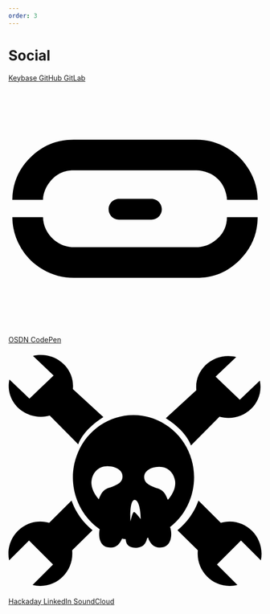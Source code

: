 ```yaml
---
order: 3
---
```


# Social

<div class="grid">
	<a href="https://keybase.io/codermonkeyfuel">
		<i class="fab fa-keybase"></i>
		Keybase
	</a>
	<a href="https://github.com/whitelynx/">
		<i class="fab fa-github"></i>
		GitHub
	</a>
	<a href="https://gitlab.com/whitelynx/">
		<i class="fab fa-gitlab"></i>
		GitLab
	</a>
	<a href="https://osdn.net/users/whitelynx/">
		<svg role="img" class="social-osdn-svg" aria-labelledby="social-osdn" viewBox="0 0 113.386 113.386" xmlns="http://www.w3.org/2000/svg">
			<g>
				<path d="M29.209,25.739c-7.675,0-14.063,2.655-19.515,8.112C4.46,39.085,1.849,45.257,1.732,52.685h13.738 c0.082-2.224,0.748-4.375,1.918-6.334c1.323-2.192,2.989-3.907,4.947-5.082c1.976-1.188,4.291-1.787,6.874-1.787h54.963 c1.684,0,3.434,0.36,5.365,1.103c1.67,0.64,3.07,1.558,4.395,2.881c1.322,1.324,2.241,2.724,2.889,4.398 c0.662,1.724,1.018,3.335,1.09,4.821h13.742c-0.085-4.799-1.301-9.058-3.704-13.203c-2.484-4.272-5.761-7.558-10.028-10.034 c-4.305-2.494-8.797-3.709-13.748-3.709H29.209z M13.229,52.685L13.229,52.685L13.229,52.685z" />
				<path d="M97.894,60.463c-0.045,2.493-0.635,4.7-1.766,6.577c-1.174,1.967-2.885,3.628-5.077,4.947 c-2.098,1.256-4.47,1.922-6.878,1.922H29.209c-2.408,0-4.781-0.666-6.87-1.922c-2.052-1.234-3.718-2.895-4.951-4.947 c-1.189-1.986-1.846-4.245-1.9-6.577H1.75c0.049,4.853,1.251,9.255,3.687,13.446c2.471,4.268,5.753,7.549,10.034,10.033 c4.294,2.494,8.787,3.705,13.739,3.705h54.963c7.68,0,14.018-2.606,19.383-7.963c5.365-5.371,8.013-11.673,8.085-19.222H97.894z" />
			</g>
			<path d="M49.529,52.244c-2.571,0-4.655,2.089-4.655,4.663c0,2.571,2.084,4.659,4.655,4.659h14.513 c2.57,0,4.663-2.088,4.663-4.659c0-2.574-2.093-4.663-4.663-4.663H49.529z" />
		</svg>
		OSDN
	</a>
	<a href="https://codepen.io/whitelynx/">
		<i class="fab fa-codepen"></i>
		CodePen
	</a>
	<a href="https://hackaday.io/whitelynx">
		<svg role="img" class="social-hackaday-svg" aria-labelledby="social-hackaday" viewBox="0 0 32 32" xmlns="http://www.w3.org/2000/svg">
			<path d="m 4.1004257,1.4015907 c -0.3431628,0 -0.6762923,0.041143 -0.9946741,0.1182445 L 5.7106857,3.9995696 2.6536272,6.9140377 0.1252064,4.5003785 c -0.0569943,0.2606812 -0.090423,0.5334491 -0.090423,0.8103493 0,2.1582352 1.8220203,3.909137 4.0656432,3.909137 0.3889033,0 0.7636245,-0.054762 1.1198784,-0.1530232 L 8.8233909,12.690795 C 9.3515194,11.26855 10.755575,10.027691 12.002173,9.2476954 L 8.1452029,5.7176403 c 0.014368,-0.1335408 0.020866,-0.2697328 0.020866,-0.4069125 0,-2.1582255 -1.822023,-3.9091371 -4.0656447,-3.9091371 z M 27.798713,1.5441826 c -2.243622,0 -4.065643,1.7509117 -4.065643,3.909137 -1e-6,0.1371886 0.0065,0.2733718 0.02088,0.4069126 l -3.856978,3.5335295 c 1.246599,0.7799963 2.650655,2.0173803 3.178785,3.4396243 l 3.603086,-3.6239519 c 0.356252,0.09822 0.730975,0.1530315 1.119878,0.1530315 2.243622,0 4.065645,-1.7509111 4.065645,-3.909146 0,-0.2769002 -0.03343,-0.5461939 -0.09042,-0.8068656 L 29.245524,7.0601038 26.188467,4.1456358 28.793399,1.6659107 C 28.475013,1.5887449 28.141883,1.5441826 27.79872,1.5441826 Z M 15.820888,9.004241 C 12.8363,8.999701 9.9973863,10.80286 8.7573103,13.803717 c -1.4604494,3.534145 -0.2133902,7.557268 2.7788257,9.619824 -0.17702,0.782207 -0.05011,2.048312 0.963377,2.274535 1.041487,0.232474 1.539787,-0.351875 1.843274,-1.029453 l 0.0104,-0.05565 c 0.155114,0.03091 0.310649,0.05571 0.466036,0.07651 0.05225,0.6538 0.366737,1.112439 1.342464,1.081621 0.897349,-0.02834 1.24435,-0.590196 1.366807,-1.21726 0.05236,-0.01246 0.104436,-0.02815 0.156505,-0.04173 l 0.02435,0.156504 c 0.303487,0.677577 0.801788,1.261927 1.843277,1.029454 1.141844,-0.254873 1.154962,-1.826526 0.879903,-2.542333 1.03099,-0.801886 1.878868,-1.881738 2.420605,-3.192695 L 23.07572,19.357892 C 24.334102,15.446769 22.488518,11.244895 18.8014,9.633732 17.828652,9.2086715 16.815719,9.0057458 15.820854,9.0042383 Z m -3.310945,6.454948 c 0.140207,-6.25e-4 0.284714,0.01051 0.431258,0.03478 1.11669,0.184755 1.4781,0.759093 1.4781,1.227692 0.03606,0.901151 -0.937409,1.188788 -1.4781,1.405066 -0.959452,0.245849 -1.186757,0.692424 -1.516356,1.512877 0,0 -1.13549,-1.180558 -0.90077,-2.451906 0.205924,-1.115382 1.004438,-1.723612 1.985868,-1.728508 z m 6.562764,0.07304 c 0.981434,0.005 1.776468,0.613126 1.982395,1.728508 0.234718,1.271349 -0.900772,2.451907 -0.900773,2.451907 -0.329597,-0.820454 -0.553428,-1.267029 -1.512879,-1.51288 -0.540691,-0.216276 -1.514146,-0.507389 -1.478098,-1.408542 0,-0.468598 0.361412,-1.039459 1.478098,-1.224213 0.146547,-0.02425 0.291054,-0.03547 0.431257,-0.03478 z m -3.140527,4.180415 c 0.793015,0.03605 0.792957,2.451907 0.792957,2.451907 1e-6,-1e-6 -0.685762,-0.940296 -0.865994,-0.90425 -0.180229,0.03605 -0.431254,1.192914 -0.431254,1.192914 0,0 -0.180585,-2.596387 0.504291,-2.740571 z M 7.974787,19.813497 5.1507464,22.613193 C 4.7968927,22.510869 4.4241073,22.45321 4.0378238,22.45321 c -2.2285122,0 -4.037821125,1.824189 -4.037821125,4.0726 0,0.288471 0.030336305,0.570082 0.086948505,0.841649 L 2.6014599,24.85295 5.6376514,27.88914 3.0501067,30.473205 c 0.3162365,0.08037 0.6468671,0.125204 0.9877178,0.125204 2.2285113,0 4.0378212,-1.824191 4.0378212,-4.072599 0,-0.142914 -0.00667,-0.285176 -0.020857,-0.424302 l 2.5771043,-2.55276 C 9.429496,22.585952 8.4993665,21.295177 7.9747936,19.813502 Z m 16.050425,0 c -0.524574,1.481676 -1.454703,2.77245 -2.657102,3.735246 l 2.57711,2.552765 c -0.01428,0.139126 -0.02087,0.281388 -0.02087,0.424302 0,2.248408 1.80931,4.072599 4.037822,4.072599 0.340853,0 0.671481,-0.04484 0.987719,-0.125204 l -2.587543,-2.584065 3.036191,-3.03619 2.514508,2.514509 c 0.05661,-0.271567 0.08695,-0.553178 0.08695,-0.841649 0,-2.248411 -1.809308,-4.0726 -4.037821,-4.0726 -0.386283,0 -0.759068,0.05765 -1.112922,0.159983 z" />
		</svg>
		Hackaday
	</a>
	<a href="https://www.linkedin.com/in/davidbronke/">
		<i class="fab fa-linkedin"></i>
		LinkedIn
	</a>
	<a href="https://soundcloud.com/dbronke">
		<i class="fab fa-soundcloud"></i>
		SoundCloud
	</a>
</div>
